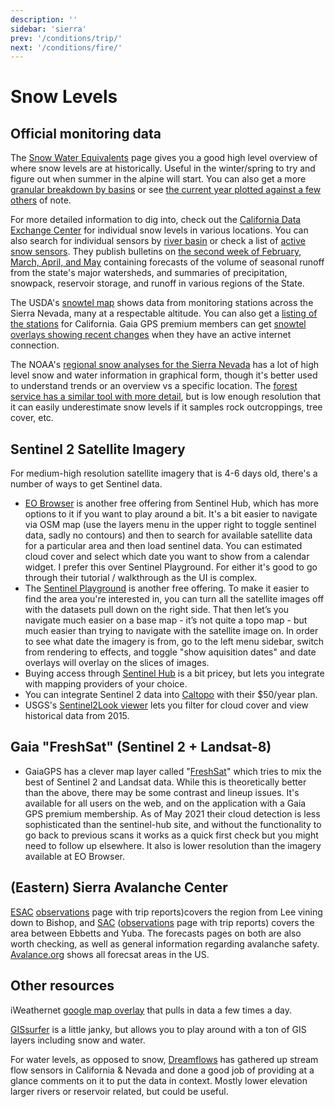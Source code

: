 ```yaml
---
description: ''
sidebar: 'sierra'
prev: '/conditions/trip/'
next: '/conditions/fire/'
---
```


# Snow Levels

## Official monitoring data

The [Snow Water Equivalents](https://cdec.water.ca.gov/snowapp/sweq.action) page gives you a good high level overview of where snow levels are at historically. Useful in the winter/spring to try and figure out when summer in the alpine will start. You can also get a more [granular breakdown by basins](https://tableau.cnra.ca.gov/t/DWR_Snow_WSFcast/views/SnowProductComparisons_V2/Dashboard1?iframeSizedToWindow=true&%3Aembed=y&%3AshowAppBanner=false&%3Adisplay_count=no&%3AshowVizHome=no) or see [the current year plotted against a few others](https://cdec.water.ca.gov/reportapp/javareports?name=PLOT_SWC) of note.

For more detailed information to dig into, check out the [California Data Exchange Center](https://cdec.water.ca.gov/snow/current/snow/) for individual snow levels in various locations. You can also search for individual sensors by [river basin](https://cdec.water.ca.gov/cgi-progs/getAll?sens_num=3) or check a list of [active snow sensors](https://cdec.water.ca.gov/misc/SnowDepth.html). They publish bulletins on [the second week of February, March, April, and May](https://cdec.water.ca.gov/snow/bulletin120/index2.html#) containing forecasts of the volume of seasonal runoff from the state's major watersheds, and summaries of precipitation, snowpack, reservoir storage, and runoff in various regions of the State.

The USDA's [snowtel map](https://www.nrcs.usda.gov/wps/portal/wcc/home/quicklinks/imap#version=158&elements=&networks=!&states=CA&counties=!&hucs=&minElevation=&maxElevation=&elementSelectType=all&activeOnly=true&activeForecastPointsOnly=false&hucLabels=false&hucIdLabels=false&hucParameterLabels=false&stationLabels=&overlays=&hucOverlays=&basinOpacity=100&basinNoDataOpacity=100&basemapOpacity=100&maskOpacity=0&mode=data&openSections=dataElement,parameter,date,basin,elements,location,networks&controlsOpen=true&popup=&popupMulti=&popupBasin=&base=esriNgwm&displayType=station&basinType=6&dataElement=WTEQ&depth=-8&parameter=OBS&frequency=DAILY&duration=I&customDuration=&dayPart=E&year=2022&month=5&day=23&monthPart=E&forecastPubMonth=6&forecastPubDay=1&forecastExceedance=50&seqColor=1&divColor=3&scaleType=D&scaleMin=&scaleMax=&referencePeriodType=POR&referenceBegin=1981&referenceEnd=2010&minimumYears=20&hucAssociations=true&lat=37.1669&lon=-118.8309&zoom=9.0) shows data from monitoring stations across the Sierra Nevada, many at a respectable altitude. You can also get a [listing of the stations](https://wcc.sc.egov.usda.gov/reportGenerator/view/customMultipleStationReport/daily/state=%22CA%22%20AND%20network=%22SNTLT%22,%22SNTL%22%20AND%20element=%22SNWD%22%20AND%20outServiceDate=%222100-01-01%22%7cname/0,0/name,stationId,WTEQ::value,WTEQ::delta,SNWD::value,SNWD::delta?fitToScreen=false) for California. Gaia GPS premium members can get [snowtel overlays showing recent changes](https://blog.gaiagps.com/find-fresh-snow-with-the-new-snow-stations-daily-map/) when they have an active internet connection.

The NOAA's [regional snow analyses for the Sierra Nevada](https://www.nohrsc.noaa.gov/nsa/index.html?units=e&region=Sierras) has a lot of high level snow and water information in graphical form, though it's better used to understand trends or an overview vs a specific location. The [forest service has a similar tool with more detail](https://www.fs.fed.us/r5/webmaps/SierraSnowDepth/), but is low enough resolution that it can easily underestimate snow levels if it samples rock outcroppings, tree cover, etc.

## Sentinel 2 Satellite Imagery

For medium-high resolution satellite imagery that is 4-6 days old, there's a number of ways to get Sentinel data. 

* [EO Browser](https://apps.sentinel-hub.com/eo-browser/?zoom=10&lat=37.35761&lng=-118.9016&themeId=DEFAULT-THEME) is another free offering from Sentinel Hub, which has more options to it if you want to play around a bit. It's a bit easier to navigate via OSM map (use the layers menu in the upper right to toggle sentinel data, sadly no contours) and then to search for available satellite data for a particular area and then load sentinel data. You can estimated cloud cover and select which date you want to show from a calendar widget. I prefer this over Sentinel Playground. For either it's good to go through their tutorial / walkthrough as the UI is complex.
* The [Sentinel Playground](https://www.sentinel-hub.com/explore/sentinelplayground/) is another free offering. To make it easier to find the area you're interested in, you can turn all the satellite images off with the datasets pull down on the right side. That then let’s you navigate much easier on a base map - it’s not quite a topo map - but much easier than trying to navigate with the satellite image on. In order to see what date the imagery is from, go to the left menu sidebar, switch from rendering to effects, and toggle "show aquisition dates" and date overlays will overlay on the slices of images.
* Buying access through [Sentinel Hub](https://www.sentinel-hub.com/) is a bit pricey, but lets you integrate with mapping providers of your choice.
* You can integrate Sentinel 2 data into [Caltopo](https://caltopo.com/) with their $50/year plan.
* USGS's [Sentinel2Look viewer](https://landlook.usgs.gov/sentinel2/viewer.html) lets you filter for cloud cover and view historical data from 2015.

## Gaia "FreshSat" (Sentinel 2 + Landsat-8)

* GaiaGPS has a clever map layer called "[FreshSat](https://blog.gaiagps.com/view-recent-conditions-with-fresh-sat-maps/)" which tries to mix the best of Sentinel 2 and Landsat data. While this is theoretically better than the above, there may be some contrast and lineup issues. It's available for all users on the web, and on the application with a Gaia GPS premium membership. As of May 2021 their cloud detection is less sophisticated than the sentinel-hub site, and without the functionality to go back to previous scans it works as a quick first check but you might need to follow up elsewhere. It also is lower resolution than the imagery available at EO Browser.

## (Eastern) Sierra Avalanche Center

[ESAC](https://esavalanche.org/) [observations](https://esavalanche.org/ObservationsPage) page with trip reports)covers the region from Lee vining down to Bishop, and [SAC](https://www.sierraavalanchecenter.org/) ([observations](https://www.sierraavalanchecenter.org/observations) page with trip reports) covers the area between Ebbetts and Yuba. The forecasts pages on both are also worth checking, as well as general information regarding avalanche safety. [Avalance.org](https://avalanche.org/) shows all forecsat areas in the US.

## Other resources

iWeathernet [google map overlay](https://www.iweathernet.com/snow/snow-depth-and-percent-coverage) that pulls in data a few times a day.

[GISsurfer](https://mappingsupport.com/p2/gissurfer-interactive-recreation-disaster-maps.html) is a little janky, but allows you to play around with a ton of GIS layers including snow and water.

For water levels, as opposed to snow, [Dreamflows](https://www.dreamflows.com/flows.php?zone=canv&page=real&form=norm&mark=All) has gathered up stream flow sensors in California & Nevada and done a good job of providing at a glance comments on it to put the data in context. Mostly lower elevation larger rivers or reservoir related, but could be useful.
